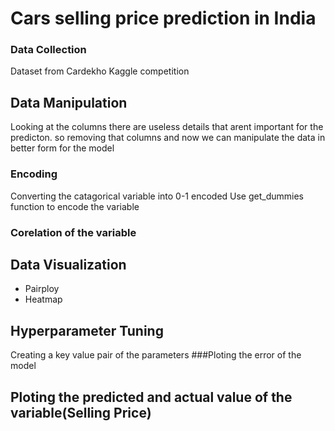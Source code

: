 # Cars selling price prediction in India

### Data Collection 
Dataset from Cardekho Kaggle competition

## Data Manipulation
Looking at the columns there are useless details that arent important for the predicton. so removing that columns and now we can manipulate the data in better form for the model

### Encoding
Converting the catagorical variable into 0-1 encoded
Use get_dummies function to encode the variable
### Corelation of the variable
## Data Visualization
- Pairploy
- Heatmap

## Hyperparameter Tuning
Creating a key value pair of the parameters
###Ploting the error of the model
## Ploting the predicted and actual value of the variable(Selling Price)
